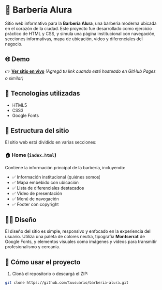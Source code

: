 # 💈 Barbería Alura

Sitio web informativo para la **Barbería Alura**, una barbería moderna ubicada en el corazón de la ciudad. Este proyecto fue desarrollado como ejercicio práctico de HTML y CSS, y simula una página institucional con navegación, secciones informativas, mapa de ubicación, video y diferenciales del negocio.

## 🌐 Demo

👉 **[Ver sitio en vivo](#)** *(Agregá tu link cuando esté hosteado en GitHub Pages o similar)*

## 🧰 Tecnologías utilizadas

- HTML5
- CSS3
- Google Fonts

## 📄 Estructura del sitio

El sitio web está dividido en varias secciones:

### 🏠 Home (`index.html`)

Contiene la información principal de la barbería, incluyendo:

- ✅ Información institucional (quiénes somos)
- ✅ Mapa embebido con ubicación
- ✅ Lista de diferenciales destacados
- ✅ Video de presentación
- ✅ Menú de navegación
- ✅ Footer con copyright

## 🧑‍🎨 Diseño

El diseño del sitio es simple, responsivo y enfocado en la experiencia del usuario. Utiliza una paleta de colores neutra, tipografía **Montserrat** de Google Fonts, y elementos visuales como imágenes y videos para transmitir profesionalismo y cercanía.

## 🧪 Cómo usar el proyecto

1. Cloná el repositorio o descargá el ZIP:
```bash
git clone https://github.com/tuusuario/barberia-alura.git

